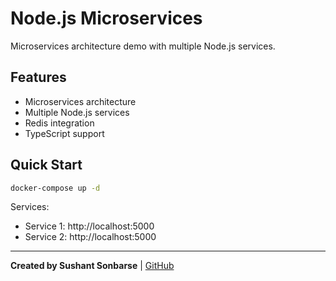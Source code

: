 # Node.js Microservices

Microservices architecture demo with multiple Node.js services.

## Features
- Microservices architecture
- Multiple Node.js services
- Redis integration
- TypeScript support

## Quick Start
```bash
docker-compose up -d
```

Services:
- Service 1: http://localhost:5000
- Service 2: http://localhost:5000

---
**Created by Sushant Sonbarse** | [GitHub](https://github.com/sonbarse17/)
